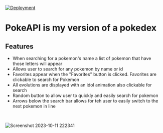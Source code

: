 [![Deployment](https://img.shields.io/badge/Deployment-Active-green.svg)](https://jeremypokedexapi.vercel.app/)

<h1>PokeAPI is my version of a pokedex</h1>

<h2>Features</h2>

<ul>
  <li>When searching for a pokemon's name a list of  pokemon that have those letters will appear</li>
  <li>Allows user to search for any pokemon by name or id</li>
  <li>Favorites appear when the "Favorites" button is clicked. Favorites are clickable to search for Pokemon</li>
  <li>All evolutions are displayed with an idol animation also clickable for search</li>
  <li>Random button to allow user to quickly and easily search for pokemon</li>
  <li>Arrows below the search bar allows for teh user to easily switch to the next pokemon in line</li>
</ul>
<br/>


![Screenshot 2023-10-11 222341](https://github.com/JeremyLapham/PokeAPI/assets/116022074/a6e4c704-7cd6-4a03-874c-00a5b89b4d46)
